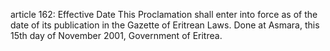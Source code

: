 article 162: Effective Date
This Proclamation shall enter into force as of the date of its publication in the Gazette of Eritrean Laws. Done at Asmara, this 15th day of November 2001, Government of Eritrea.
<ul>
</ul>
